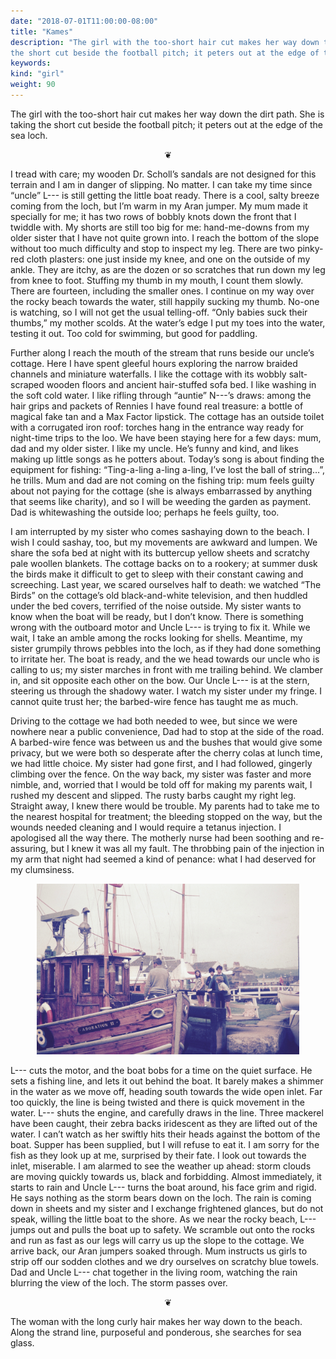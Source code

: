 ```yaml
---
date: "2018-07-01T11:00:00-08:00"
title: "Kames"
description: "The girl with the too-short hair cut makes her way down the dirt path. She is taking
the short cut beside the football pitch; it peters out at the edge of the sea loch."
keywords:
kind: "girl"
weight: 90
---
```


The girl with the too-short hair cut makes her way down the dirt path. She is taking the short cut
beside the football pitch; it peters out at the edge of the sea loch.

<center>
❦
</center>

I tread with care; my wooden Dr. Scholl’s sandals are not designed for this terrain and I am in
danger of slipping. No matter. I can take my time since “uncle” L--- is still getting the little boat
ready. There is a cool, salty breeze coming from the loch, but I’m warm in my Aran jumper. My mum
made it specially for me; it has two rows of bobbly knots down the front that I twiddle with. My
shorts are still too big for me: hand-me-downs from my older sister that I have not quite grown
into. I reach the bottom of the slope without too much difficulty and stop to inspect my leg. There
are two pinky-red cloth plasters: one just inside my knee, and one on the outside of my ankle. They
are itchy, as are the dozen or so scratches that run down my leg from knee to foot. Stuffing my
thumb in my mouth, I count them slowly. There are fourteen, including the smaller ones. I continue
on my way over the rocky beach towards the water, still happily sucking my thumb. No-one is
watching, so I will not get the usual telling-off. “Only babies suck their thumbs,” my mother
scolds. At the water’s edge I put my toes into the water, testing it out. Too cold for swimming, but
good for paddling.

Further along I reach the mouth of the stream that runs beside our uncle’s cottage. Here I have
spent gleeful hours exploring the narrow braided channels and miniature waterfalls. I like the
cottage with its wobbly salt-scraped wooden floors and ancient hair-stuffed sofa bed. I like washing
in the soft cold water. I like rifling through “auntie” N---’s draws: among the hair grips and
packets of Rennies I have found real treasure: a bottle of magical fake tan and a Max Factor
lipstick. The cottage has an outside toilet with a corrugated iron roof: torches hang in the
entrance way ready for night-time trips to the loo. We have been staying here for a few days: mum,
dad and my older sister. I like my uncle. He’s funny and kind, and likes making up little songs as
he potters about. Today’s song is about finding the equipment for fishing: “Ting-a-ling a-ling
a-ling, I’ve lost the ball of string…”, he trills. Mum and dad are not coming on the fishing trip:
mum feels guilty about not paying for the cottage (she is always embarrassed by anything that seems
like charity), and so I will be weeding the garden as payment. Dad is whitewashing the outside loo;
perhaps he feels guilty, too.

I am interrupted by my sister who comes sashaying down to the beach. I wish I could sashay, too, but
my movements are awkward and lumpen. We share the sofa bed at night with its buttercup yellow sheets
and scratchy pale woollen blankets. The cottage backs on to a rookery; at summer dusk the birds make
it difficult to get to sleep with their constant cawing and screeching. Last year, we scared
ourselves half to death: we watched “The Birds” on the cottage’s old black-and-white television, and
then huddled under the bed covers, terrified of the noise outside. My sister wants to know when the
boat will be ready, but I don’t know. There is something wrong with the outboard motor and Uncle L---
is trying to fix it. While we wait, I take an amble among the rocks looking for shells. Meantime, my
sister grumpily throws pebbles into the loch, as if they had done something to irritate her. The
boat is ready, and the we head towards our uncle who is calling to us; my sister marches in front
with me trailing behind. We clamber in, and sit opposite each other on the bow. Our Uncle L--- is at
the stern, steering us through the shadowy water. I watch my sister under my fringe. I cannot quite
trust her; the barbed-wire fence has taught me as much.

Driving to the cottage we had both needed to wee, but since we were nowhere near a public
convenience, Dad had to stop at the side of the road. A barbed-wire fence was between us and the
bushes that would give some privacy, but we were both so desperate after the cherry colas at lunch
time, we had little choice. My sister had gone first, and I had followed, gingerly climbing over the
fence. On the way back, my sister was faster and more nimble, and, worried that I would be told off
for making my parents wait, I rushed my descent and slipped. The rusty barbs caught my right
leg. Straight away, I knew there would be trouble. My parents had to take me to the nearest hospital
for treatment; the bleeding stopped on the way, but the wounds needed cleaning and I would require a
tetanus injection. I apologised all the way there. The motherly nurse had been soothing and
re-assuring, but I knew it was all my fault. The throbbing pain of the injection in my arm that
night had seemed a kind of penance: what I had deserved for my clumsiness.

<center>
<img style="max-width:30em;" src="/images/0023.jpg" alt="Boat Picture"/>
</center>

L--- cuts the motor, and the boat bobs for a time on the quiet surface. He sets a fishing line, and
lets it out behind the boat. It barely makes a shimmer in the water as we move off, heading south
towards the wide open inlet. Far too quickly, the line is being twisted and there is quick movement
in the water. L--- shuts the engine, and carefully draws in the line. Three mackerel have been
caught, their zebra backs iridescent as they are lifted out of the water. I can’t watch as her
swiftly hits their heads against the bottom of the boat. Supper has been supplied, but I will refuse
to eat it. I am sorry for the fish as they look up at me, surprised by their fate. I look out
towards the inlet, miserable. I am alarmed to see the weather up ahead: storm clouds are moving
quickly towards us, black and forbidding. Almost immediately, it starts to rain and Uncle L--- turns
the boat around, his face grim and rigid. He says nothing as the storm bears down on the loch. The
rain is coming down in sheets and my sister and I exchange frightened glances, but do not speak,
willing the little boat to the shore. As we near the rocky beach, L--- jumps out and pulls the boat
up to safety. We scramble out onto the rocks and run as fast as our legs will carry us up the slope
to the cottage. We arrive back, our Aran jumpers soaked through. Mum instructs us girls to strip off
our sodden clothes and we dry ourselves on scratchy blue towels. Dad and Uncle L--- chat together in
the living room, watching the rain blurring the view of the loch. The storm passes over.

<center>
❦
</center>
		
The woman with the long curly hair makes her way down to the beach. Along the strand line, purposeful and ponderous, she searches for sea glass.
